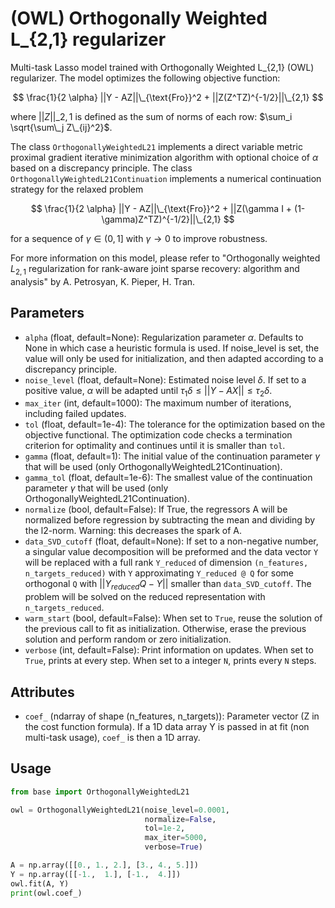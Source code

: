 # (OWL) Orthogonally Weighted L_{2,1}  regularizer

Multi-task Lasso model trained with Orthogonally Weighted L_{2,1} (OWL) regularizer.
The model optimizes the following objective function:

$$ 
\frac{1}{2 \alpha} ||Y - AZ||\_{\text{Fro}}^2 + ||Z(Z^TZ)^{-1/2}||\_{2,1}
$$

where $||Z||\_{2,1}$ is defined as the sum of norms of each row: $\sum_i \sqrt{\sum\_j Z\_{ij}^2}$. 

The class `OrthogonallyWeightedL21` implements a direct variable metric proximal gradient iterative minimization algorithm with optional choice of $\alpha$ based on a discrepancy principle.
The class `OrthogonallyWeightedL21Continuation` implements a numerical continuation strategy for the relaxed problem

$$ 
\frac{1}{2 \alpha} ||Y - AZ||\_{\text{Fro}}^2 + ||Z(\gamma I + (1-\gamma)Z^TZ)^{-1/2}||\_{2,1}
$$

for a sequence of $\gamma \in (0,1]$ with $\gamma \to 0$ to improve robustness.

For more information on this model, please refer to "Orthogonally weighted $L_{2,1}$ regularization for rank-aware joint sparse recovery: algorithm and analysis" by A. Petrosyan, K. Pieper, H. Tran.



## Parameters

- `alpha` (float, default=None):
  Regularization parameter $\alpha$.
  Defaults to None in which case a heuristic formula is used.
  If noise_level is set, the value will only be used for initialization, and then adapted according to a discrepancy principle.
- `noise_level` (float, default=None):
  Estimated noise level $\delta$.
  If set to a positive value, $\alpha$ will be adapted until $\tau_1 \delta \leq ||Y - AX|| \leq \tau_2 \delta$.
- `max_iter` (int, default=1000):
  The maximum number of iterations, including failed updates.
- `tol` (float, default=1e-4):
  The tolerance for the optimization based on the objective functional.
  The optimization code checks a termination criterion for optimality and continues until it is smaller than `tol`.
- `gamma` (float, default=1):
  The initial value of the continuation parameter $\gamma$ that will be used (only OrthogonallyWeightedL21Continuation).
- `gamma_tol` (float, default=1e-6):
  The smallest value of the continuation parameter $\gamma$ that will be used (only OrthogonallyWeightedL21Continuation).
- `normalize` (bool, default=False):
  If True, the regressors A will be normalized before regression by subtracting the mean and dividing by the l2-norm.
  Warning: this decreases the spark of A.
- `data_SVD_cutoff` (float, default=None):
  If set to a non-negative number, a singular value decomposition will be preformed
  and the data vector `Y` will be replaced with a full rank `Y_reduced` of dimension `(n_features, n_targets_reduced)`
  with `Y` approximating `Y_reduced @ Q` for some orthogonal `Q`
  with $|| Y_{reduced} Q - Y ||$ smaller than `data_SVD_cutoff`.
  The problem will be solved on the reduced representation with `n_targets_reduced`.
- `warm_start` (bool, default=False):
  When set to `True`, reuse the solution of the previous call to fit as initialization.
  Otherwise, erase the previous solution and perform random or zero initialization.
- `verbose` (int, default=False): Print information on updates.
  When set to `True`, prints at every step.
  When set to a integer `N`, prints every `N` steps.

## Attributes

- `coef_` (ndarray of shape (n_features, n_targets)):
  Parameter vector (Z in the cost function formula).
  If a 1D data array Y is passed in at fit (non multi-task usage), `coef_` is then a 1D array.

## Usage

```python
from base import OrthogonallyWeightedL21

owl = OrthogonallyWeightedL21(noise_level=0.0001,
                              normalize=False,
                              tol=1e-2,
                              max_iter=5000,
                              verbose=True)

A = np.array([[0., 1., 2.], [3., 4., 5.]])
Y = np.array([[-1.,  1.], [-1.,  4.]])
owl.fit(A, Y)
print(owl.coef_)
```
